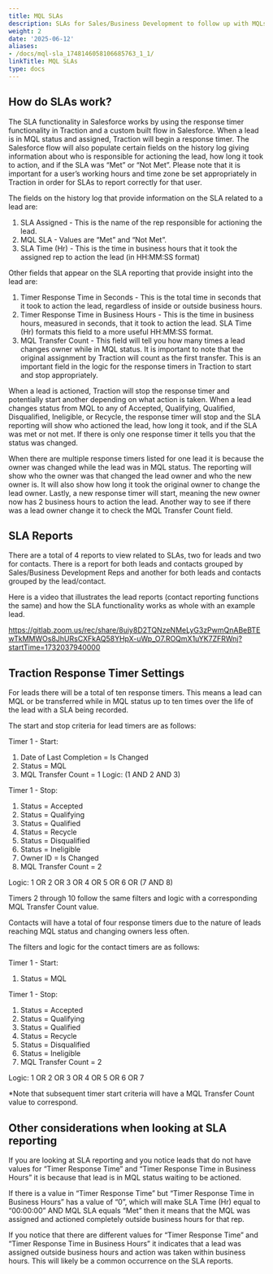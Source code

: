 ```yaml
---
title: MQL SLAs
description: SLAs for Sales/Business Development to follow up with MQLs
weight: 2
date: '2025-06-12'
aliases:
- /docs/mql-sla_1748146058106685763_1_1/
linkTitle: MQL SLAs
type: docs
---
```


## How do SLAs work?

The SLA functionality in Salesforce works by using the response timer functionality in Traction and a custom built flow in Salesforce. When a lead is in MQL status and assigned, Traction will begin a response timer. The Salesforce flow will also populate certain fields on the history log giving information about who is responsible for actioning the lead, how long it took to action, and if the SLA was “Met” or “Not Met”. Please note that it is important for a user’s working hours and time zone be set appropriately in Traction in order for SLAs to report correctly for that user.

The fields on the history log that provide information on the SLA related to a lead are:

1. SLA Assigned - This is the name of the rep responsible for actioning the lead.
2. MQL SLA - Values are “Met” and “Not Met”.
3. SLA Time (Hr) - This is the time in business hours that it took the assigned rep to action the lead (in HH:MM:SS format)

Other fields that appear on the SLA reporting that provide insight into the lead are:

1. Timer Response Time in Seconds - This is the total time in seconds that it took to action the lead, regardless of inside or outside business hours.
2. Timer Response Time in Business Hours - This is the time in business hours, measured in seconds, that it took to action the lead. SLA Time (Hr) formats this field to a more useful HH:MM:SS format.
3. MQL Transfer Count - This field will tell you how many times a lead changes owner while in MQL status. It is important to note that the original assignment by Traction will count as the first transfer. This is an important field in the logic for the response timers in Traction to start and stop appropriately.

When a lead is actioned, Traction will stop the response timer and potentially start another depending on what action is taken. When a lead changes status from MQL to any of Accepted, Qualifying, Qualified, Disqualified, Ineligible, or Recycle, the response timer will stop and the SLA reporting will show who actioned the lead, how long it took, and if the SLA was met or not met. If there is only one response timer it tells you that the status was changed.

When there are multiple response timers listed for one lead it is because the owner was changed while the lead was in MQL status. The reporting will show who the owner was that changed the lead owner and who the new owner is. It will also show how long it took the original owner to change the lead owner. Lastly, a new response timer will start, meaning the new owner now has 2 business hours to action the lead. Another way to see if there was a lead owner change it to check the MQL Transfer Count field.

## SLA Reports

There are a total of 4 reports to view related to SLAs, two for leads and two for contacts. There is a report for both leads and contacts grouped by Sales/Business Development Reps and another for both leads and contacts grouped by the lead/contact.

Here is a video that illustrates the lead reports (contact reporting functions the same) and how the SLA functionality works as whole with an example lead.

https://gitlab.zoom.us/rec/share/8uiy8D2TQNzeNMeLyG3zPwmQnABeBTEwTkMMWOs8JhURsCXFkAQ58YHpX-uWp_O7.ROQmX1uYK7ZFRWnj?startTime=1732037940000

## Traction Response Timer Settings

For leads there will be a total of ten response timers. This means a lead can MQL or be transferred while in MQL status up to ten times over the life of the lead with a SLA being recorded.

The start and stop criteria for lead timers are as follows:

Timer 1 - Start:

1. Date of Last Completion = Is Changed
2. Status = MQL
3. MQL Transfer Count = 1
Logic: (1 AND 2 AND 3)

Timer 1 - Stop:

1. Status = Accepted
2. Status = Qualifying
3. Status = Qualified
4. Status = Recycle
5. Status = Disqualified
6. Status = Ineligible
7. Owner ID = Is Changed
8. MQL Transfer Count = 2

Logic: 1 OR 2 OR 3 OR 4 OR 5 OR 6 OR (7 AND 8)

Timers 2 through 10 follow the same filters and logic with a corresponding MQL Transfer Count value.

Contacts will have a total of four response timers due to the nature of leads reaching MQL status and changing owners less often.

The filters and logic for the contact timers are as follows:

Timer 1 - Start:

1. Status = MQL

Timer 1 - Stop:

1. Status = Accepted
2. Status = Qualifying
3. Status = Qualified
4. Status = Recycle
5. Status = Disqualified
6. Status = Ineligible
7. MQL Transfer Count = 2

Logic: 1 OR 2 OR 3 OR 4 OR 5 OR 6 OR 7

*Note that subsequent timer start criteria will have a MQL Transfer Count value to correspond.

## Other considerations when looking at SLA reporting

If you are looking at SLA reporting and you notice leads that do not have values for “Timer Response Time” and “Timer Response Time in Business Hours” it is because that lead is in MQL status waiting to be actioned.

If there is a value in “Timer Response Time” but “Timer Response Time in Business Hours” has a value of “0”, which will make SLA Time (Hr) equal to “00:00:00” AND MQL SLA equals “Met” then it means that the MQL was assigned and actioned completely outside business hours for that rep.

If you notice that there are different values for “Timer Response Time” and “Timer Response Time in Business Hours” it indicates that a lead was assigned outside business hours and action was taken within business hours. This will likely be a common occurrence on the SLA reports.
